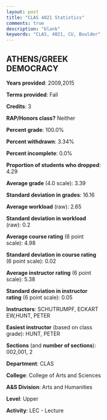```yaml
---
layout: post
title: "CLAS 4021 Statistics"
comments: true
description: "blank"
keywords: "CLAS, 4021, CU, Boulder"
--- 
```

<head>
<script src="https://ajax.googleapis.com/ajax/libs/jquery/2.1.3/jquery.min.js"></script>
<script src="https://dl.dropboxusercontent.com/s/pc42nxpaw1ea4o9/highcharts.js?dl=0"></script>
<!-- <script src="../assets/js/highcharts.js"></script> -->
<style type="text/css">@font-face {
	font-family: "Bebas Neue";
	src: url(https://www.filehosting.org/file/details/544349/BebasNeue%20Regular.otf) format("opentype");
	}
	h1.Bebas { 
		font-family: "Bebas Neue", Verdana, Tahoma;
	}
</style>
</head>
<body>
	<div id="container" style="float: right; width: 45%; height: 88%; margin-left: 2.5%; margin-right: 2.5%;"></div>
	<script language="JavaScript">
		$(document).ready(function() {
		var chart = {type: 'column'};
		var title = {text: 'Grade Distribution'};
		var xAxis = {categories: ['A','B','C','D','F'],crosshair: true};
		var yAxis = {min: 0,title: {text: 'Percentage'}};
		var tooltip = {headerFormat: '<center><b><span style="font-size:20px">{point.key}</span></b></center>',
		               pointFormat: '<td style="padding:0"><b>{point.y:.1f}%</b></td>',
		               footerFormat: '</table>',shared: true,useHTML: true};
		var plotOptions = {column: {pointPadding: 0.0,borderWidth: 0}};  
		var credits = {enabled: false};var series= [{name: 'Percent',data: [58.21,28.36,8.96,2.99,1.49,]}];
		var json = {};
		json.chart = chart;
		json.title = title;
		json.tooltip = tooltip;
		json.xAxis = xAxis;
		json.yAxis = yAxis;  
		json.series = series;
		json.plotOptions = plotOptions;  
		json.credits = credits;
		$('#container').highcharts(json);
	});
	</script>
</body>
			   
## ATHENS/GREEK DEMOCRACY

**Years provided**: 2009,2015

**Terms provided**: Fall

**Credits**: 3

**RAP/Honors class?** Neither

**Percent grade**: 100.0%

**Percent withdrawn**: 3.34%

**Percent incomplete**: 0.0%

**Proportion of students who dropped**: 4.29

**Average grade** (4.0 scale): 3.39

**Standard deviation in grades**: 16.16

**Average workload** (raw): 2.65

**Standard deviation in workload** (raw): 0.2

**Average course rating** (6 point scale): 4.98

**Standard deviation in course rating** (6 point scale): 0.02

**Average instructor rating** (6 point scale): 5.38

**Standard deviation in instructor rating** (6 point scale): 0.05

**Instructors**: SCHUTRUMPF, ECKART EW,HUNT, PETER

**Easiest instructor** (based on class grade): HUNT, PETER

**Sections** (and **number of sections**): 002,001, 2

**Department**: CLAS

**College**: College of Arts and Sciences

**A&S Division**: Arts and Humanities

**Level**: Upper

**Activity**: LEC - Lecture